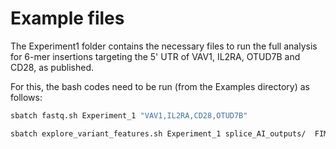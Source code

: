 # Example files
The Experiment1 folder contains the necessary files to run the full analysis for 6-mer insertions targeting the 5' UTR of VAV1, IL2RA, OTUD7B and CD28, as published. 

For this, the bash codes need to be run (from the Examples directory) as follows: 

```bash
sbatch fastq.sh Experiment_1 "VAV1,IL2RA,CD28,OTUD7B"

sbatch explore_variant_features.sh Experiment_1 splice_AI_outputs/  FIMO_outputs/ genes_expressed_in_jurkat_ls.pkl "VAV1,IL2RA,CD28,OTUD7B"
```

